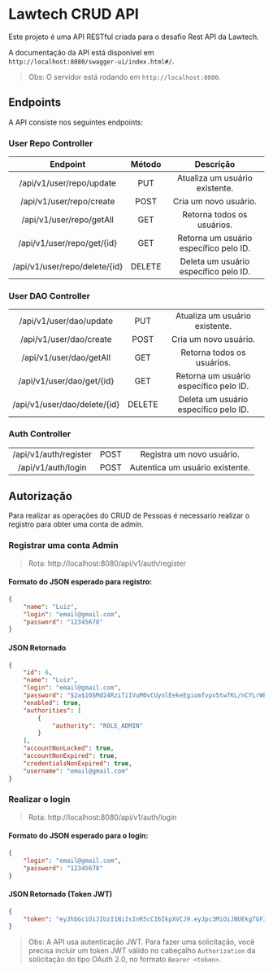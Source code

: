 # Lawtech CRUD API

Este projeto é uma API RESTful criada para o desafio Rest API da Lawtech.

A documentação da API está disponível em `http://localhost:8080/swagger-ui/index.html#/`.

> Obs: O servidor está rodando em `http://localhost:8080`.

## Endpoints

A API consiste nos seguintes endpoints:

### User Repo Controller

<table align=center>
    <thead>
        <tr>
            <th>Endpoint</th>
            <th>Método</th>
            <th>Descrição</th>
        </tr>
    </thead>
    <tbody align=center>
        <tr>
            <td>/api/v1/user/repo/update</td>
            <td>PUT</td>
            <td>Atualiza um usuário existente.</td>
        </tr>
        <tr>
            <td>/api/v1/user/repo/create</td>
            <td>POST</td>
            <td>Cria um novo usuário.</td>
        </tr>
        <tr>
            <td>/api/v1/user/repo/getAll</td>
            <td>GET</td>
            <td>Retorna todos os usuários.</td>
        </tr>
        <tr>
            <td>/api/v1/user/repo/get/{id}</td>
            <td>GET</td>
            <td>Retorna um usuário específico pelo ID.</td>
        </tr>
        <tr>
            <td>/api/v1/user/repo/delete/{id}</td>
            <td>DELETE</td>
            <td>Deleta um usuário específico pelo ID.</td>
        </tr>
    </tbody>
</table>

### User DAO Controller

<table align=center>
  <tbody align=center>
        <tr>
            <td>/api/v1/user/dao/update</td>
            <td>PUT</td>
            <td>Atualiza um usuário existente.</td>
        </tr>
        <tr>
            <td>/api/v1/user/dao/create</td>
            <td>POST</td>
            <td>Cria um novo usuário.</td>
        </tr>
        <tr>
            <td>/api/v1/user/dao/getAll</td>
            <td>GET</td>
            <td>Retorna todos os usuários.</td>
        </tr>
        <tr>
            <td>/api/v1/user/dao/get/{id}</td>
            <td>GET</td>
            <td>Retorna um usuário específico pelo ID.</td>
        </tr>
        <tr>
            <td>/api/v1/user/dao/delete/{id}</td>
            <td>DELETE</td>
            <td>Deleta um usuário específico pelo ID.</td>
        </tr>
    </tbody>
</table>

### Auth Controller

<table align=center>
  <tbody align=center>
    <tr>
      <td>/api/v1/auth/register</td>
      <td>POST</td>
      <td>Registra um novo usuário.</td>
    </tr>
    <tr>
      <td>/api/v1/auth/login</td>
      <td>POST</td>
      <td>Autentica um usuário existente.</td>
      </tr>
    </tbody>
</table>

## Autorização

Para realizar as operações do CRUD de Pessoas é necessario realizar o registro para obter uma conta de admin.

### Registrar uma conta Admin

> Rota: http://localhost:8080/api/v1/auth/register

#### Formato do JSON esperado para registro:

```json
{
    "name": "Luiz",
    "login": "email@gmail.com",
    "password": "12345678"
}
```

#### JSON Retornado

```json
{
    "id": 6,
    "name": "Luiz",
    "login": "email@gmail.com",
    "password": "$2a$10$Md24RziTiIVuM0vCUynlEekeEgiomfvpv5tw7KL/nCYLrWEusAnle",
    "enabled": true,
    "authorities": [
        {
            "authority": "ROLE_ADMIN"
        }
    ],
    "accountNonLocked": true,
    "accountNonExpired": true,
    "credentialsNonExpired": true,
    "username": "email@gmail.com"
}
```

### Realizar o login

> Rota: http://localhost:8080/api/v1/auth/login

#### Formato do JSON esperado para o login:

```json
{
    "login": "email@gmail.com",
    "password": "12345678"
}
```

#### JSON Retornado (Token JWT)

```json
{
    "token": "eyJhbGciOiJIUzI1NiIsInR5cCI6IkpXVCJ9.eyJpc3MiOiJBUEkgTGF3dGVjaCIsInN1YiI6Imx1aXpAZ21haWwuY29tIiwiZXhwIjoxNzA2MzA0NTY2fQ.O1l3GuLDn16rKBuU2SqXRnrAdf1g2RVAU0v1OsLzTAA"
}
```

> Obs: A API usa autenticação JWT. Para fazer uma solicitação, você precisa incluir um token JWT válido no cabeçalho `Authorization` da solicitação do tipo OAuth 2.0, no formato `Bearer <token>`.
